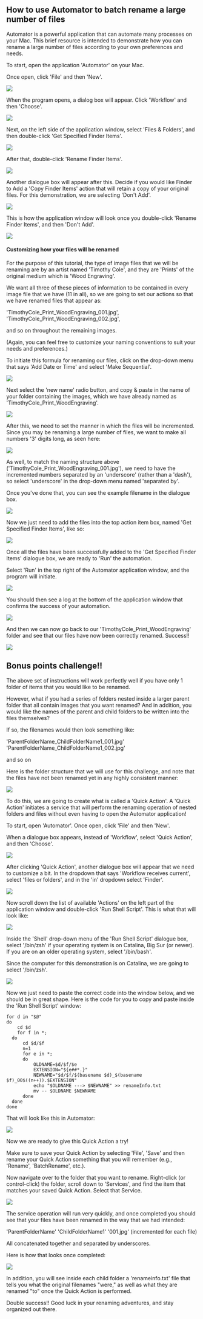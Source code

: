 ## How to use Automator to batch rename a large number of files

Automator is a powerful application that can automate many processes on your Mac. This brief resource is intended to demonstrate how you can rename a large number of files according to your own preferences and needs.

To start, open the application 'Automator' on your Mac.

Once open, click 'File' and then 'New'.

![](https://files.slack.com/files-pri/T0HTW3H0V-F01KNV1CLKE/screen_shot_2021-01-21_at_4.41.36_pm.png?pub_secret=6a303ffb90)

When the program opens, a dialog box will appear. Click 'Workflow' and then 'Choose'.

![](https://files.slack.com/files-pri/T0HTW3H0V-F01KNV1JHEY/screen_shot_2021-01-21_at_4.42.31_pm.png?pub_secret=5eb3fa816a)

Next, on the left side of the application window, select 'Files & Folders', and then double-click 'Get Specified Finder Items'.

![](https://files.slack.com/files-pri/T0HTW3H0V-F01KGQ6VD8A/screen_shot_2021-01-21_at_4.43.58_pm.png?pub_secret=28133cc810)

After that, double-click 'Rename Finder Items'.

![](https://files.slack.com/files-pri/T0HTW3H0V-F01KGSMHAN6/screen_shot_2021-01-21_at_5.44.35_pm.png?pub_secret=428bb72a1d)

Another dialogue box will appear after this. Decide if you would like Finder to Add a 'Copy Finder Items' action that will retain a copy of your original files. For this demonstration, we are selecting 'Don't Add'.

![](https://files.slack.com/files-pri/T0HTW3H0V-F01L6KKQD08/screen_shot_2021-01-21_at_4.57.37_pm.png?pub_secret=326a0f86be)

This is how the application window will look once you double-click 'Rename Finder Items', and then 'Don't Add'.

![](https://files.slack.com/files-pri/T0HTW3H0V-F01KA1D8MN2/screen_shot_2021-01-21_at_4.58.06_pm.png?pub_secret=7f3d06be08)

#### Customizing how your files will be renamed

For the purpose of this tutorial, the type of image files that we will be renaming are by an artist named 'Timothy Cole', and they are 'Prints' of the original medium which is 'Wood Engraving'.

We want all three of these pieces of information to be contained in every image file that we have (11 in all), so we are going to set our actions so that we have renamed files that appear as:

'TimothyCole_Print_WoodEngraving_001.jpg',
'TimothyCole_Print_WoodEngraving_002.jpg',

and so on throughout the remaining images.

(Again, you can feel free to customize your naming conventions to suit your needs and preferences.)

To initiate this formula for renaming our files, click on the drop-down menu that says 'Add Date or Time' and select 'Make Sequential'.

![](https://files.slack.com/files-pri/T0HTW3H0V-F01L6KLAY9E/screen_shot_2021-01-21_at_5.07.20_pm.png?pub_secret=cd3fe5b49f)

Next select the 'new name' radio button, and copy & paste in the name of your folder containing the images, which we have already named as 'TimothyCole_Print_WoodEngraving'.

![](https://files.slack.com/files-pri/T0HTW3H0V-F01KVDB1S0H/screen_shot_2021-01-21_at_5.09.26_pm.png?pub_secret=94f6907fc7)

After this, we need to set the manner in which the files will be incremented. Since you may be renaming a large number of files, we want to make all numbers '3' digits long, as seen here:

![](https://files.slack.com/files-pri/T0HTW3H0V-F01L6KLME56/screen_shot_2021-01-21_at_5.10.47_pm.png?pub_secret=7eb5e6cf56)

As well, to match the naming structure above ('TimothyCole_Print_WoodEngraving_001.jpg'), we need to have the incremented numbers separated by an 'underscore' (rather than a 'dash'), so select 'underscore' in the drop-down menu named 'separated by'.

Once you've done that, you can see the example filename in the dialogue box.

![](https://files.slack.com/files-pri/T0HTW3H0V-F01KGRMUSNN/screen_shot_2021-01-21_at_5.35.03_pm.png?pub_secret=8507d15383)


Now we just need to add the files into the top action item box, named 'Get Specified Finder Items', like so:

![](https://files.slack.com/files-pri/T0HTW3H0V-F01KP1CRH6Y/screenrecording_001.gif?pub_secret=1a6f1264dd)

Once all the files have been successfully added to the 'Get Specified Finder Items' dialogue box, we are ready to 'Run' the automation.

Select 'Run' in the top right of the Automator application window, and the program will initiate.

![](https://files.slack.com/files-pri/T0HTW3H0V-F01KVDB1S0H/screen_shot_2021-01-21_at_5.09.26_pm.png?pub_secret=94f6907fc7)

You should then see a log at the bottom of the application window that confirms the success of your automation.

![](https://files.slack.com/files-pri/T0HTW3H0V-F01L6MKUQJU/screen_shot_2021-01-21_at_5.40.52_pm.png?pub_secret=e8febfae4a)

And then we can now go back to our 'TimothyCole_Print_WoodEngraving' folder and see that our files have now been correctly renamed. Success!!

![](https://files.slack.com/files-pri/T0HTW3H0V-F01K23KPBL7/screen_shot_2021-01-21_at_5.21.14_pm.png?pub_secret=3bd9c68663)


## Bonus points challenge!!

The above set of instructions will work perfectly well if you have only 1 folder of items that you would like to be renamed.

However, what if you had a series of folders nested inside a larger parent folder that all contain images that you want renamed? And in addition, you would like the names of the parent and child folders to be written into the files themselves?

If so, the filenames would then look something like:

'ParentFolderName_ChildFolderName1_001.jpg'
'ParentFolderName_ChildFolderName1_002.jpg'

and so on

Here is the folder structure that we will use for this challenge, and note that the files have not been renamed yet in any highly consistent manner:

![](https://files.slack.com/files-pri/T0HTW3H0V-F01KTPYL010/screen_shot_2021-01-25_at_3.56.54_pm.png?pub_secret=66b95b0c00)

To do this, we are going to create what is called a 'Quick Action'. A 'Quick Action' initiates a service that will perform the renaming operation of nested folders and files without even having to open the Automator application!

To start, open 'Automator'. Once open, click 'File' and then 'New'.

When a dialogue box appears, instead of 'Workflow', select 'Quick Action', and then 'Choose'.

![](https://files.slack.com/files-pri/T0HTW3H0V-F01KZUTUPA8/screen_shot_2021-01-25_at_3.57.57_pm.png?pub_secret=42df922600)

After clicking 'Quick Action', another dialogue box will appear that we need to customize a bit. In the dropdown that says 'Workflow receives current', select 'files or folders', and in the 'in' dropdown select 'Finder'.

![](https://files.slack.com/files-pri/T0HTW3H0V-F01KQPXRJ2Z/screen_shot_2021-01-25_at_4.26.40_pm.png?pub_secret=eaa28fae6f)

Now scroll down the list of available 'Actions' on the left part of the application window and double-click 'Run Shell Script'. This is what that will look like:

![](https://files.slack.com/files-pri/T0HTW3H0V-F01KD3XNGUF/screen_shot_2021-01-25_at_4.28.21_pm.png?pub_secret=3b43b3da80)

Inside the 'Shell' drop-down menu of the 'Run Shell Script' dialogue box, select '/bin/zsh' if your operating system is on Catalina, Big Sur (or newer). If you are on an older operating system, select '/bin/bash'.

Since the computer for this demonstration is on Catalina, we are going to select '/bin/zsh'.

![](https://files.slack.com/files-pri/T0HTW3H0V-F01KD4X33HV/screen_shot_2021-01-25_at_4.36.17_pm.png?pub_secret=989a7bc310)

Now we just need to paste the correct code into the window below, and we should be in great shape. Here is the code for you to copy and paste inside the 'Run Shell Script' window:
```
for d in "$@"
do
	cd $d
	for f in *;
  do
      cd $d/$f
      n=1
      for e in *;
      do
          OLDNAME=$d/$f/$e
          EXTENSION="${e##*.}"
          NEWNAME="$d/$f/$(basename $d)_$(basename $f)_00$((n++)).$EXTENSION"
          echo "$OLDNAME ---> $NEWNAME" >> renameInfo.txt
          mv -- $OLDNAME $NEWNAME
      done
  done
done
```

That will look like this in Automator:

![](https://files.slack.com/files-pri/T0HTW3H0V-F01L6H1UVC1/screen_shot_2021-01-25_at_4.39.14_pm.png?pub_secret=d861a39b35)

Now we are ready to give this Quick Action a try!

Make sure to save your Quick Action by selecting 'File', 'Save' and then rename your Quick Action something that you will remember (e.g., 'Rename', 'BatchRename', etc.).

Now navigate over to the folder that you want to rename. Right-click (or control-click) the folder, scroll down to 'Services', and find the item that matches your saved Quick Action. Select that Service.

![](https://files.slack.com/files-pri/T0HTW3H0V-F01KU6Q13MZ/screen_shot_2021-01-25_at_4.43.10_pm.png?pub_secret=2d11e55f8e)


The service operation will run very quickly, and once completed you should see that your files have been renamed in the way that we had intended:

'ParentFolderName'
'ChildFolderName1'
'001.jpg' (incremented for each file)

All concatenated together and separated by underscores.

Here is how that looks once completed:

![](https://files.slack.com/files-pri/T0HTW3H0V-F01KM665U06/screen_shot_2021-01-25_at_4.44.48_pm.png?pub_secret=aa5813e745)

In addition, you will see inside each child folder a 'renameinfo.txt' file that tells you what the original filenames "were," as well as what they are renamed "to" once the Quick Action is performed.

Double success!! Good luck in your renaming adventures, and stay organized out there.

